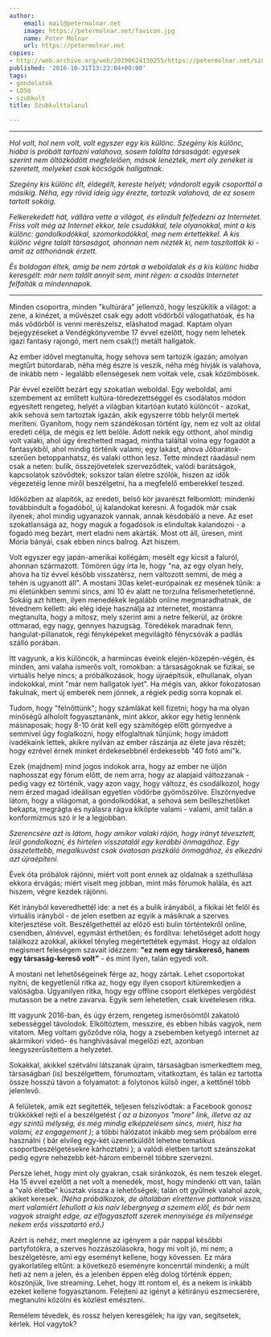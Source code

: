 ```yaml
---
author:
    email: mail@petermolnar.net
    image: https://petermolnar.net/favicon.jpg
    name: Peter Molnar
    url: https://petermolnar.net
copies:
- http://web.archive.org/web/20190624130255/https://petermolnar.net/szubkulttalanul/
published: '2016-10-31T13:23:04+00:00'
tags:
- gondolatok
- LD50
- szubkult
title: Szubkulttalanul

---
```


------------------------------------------------------------------------

*Hol volt, hol nem volt, volt egyszer egy kis különc. Szegény kis
különc, hiába is próbált tartozni valahova, sosem találta társaságát:
egyesek szerint nem öltözködött megfelelően, mások lenézték, mert oly
zenéket is szeretett, melyeket csak köcsögök hallgatnak.*

*Szegény kis különc élt, éldegélt, kereste helyét; vándorolt egyik
csoporttól a másikig. Néha, egy rövid ideig úgy érezte, tartozik
valahová, de ez sosem tartott sokáig.*

*Felkerekedett hát, vállára vette a világot, és elindult felfedezni az
Internetet. Friss volt még az Internet ekkor, tele csudákkal, tele
olyanokkal, mint a kis különc: gondolkodókkal, szomorkodókkal, meg nem
értettekkel. A kis különc végre talált társaságot, ahonnan nem nézték
ki, nem taszították ki - amit az otthonának érzett.*

*És boldogan éltek, amíg be nem zártak a weboldalak és a kis különc
hiába keresgélt: már nem talált annyit sem, mint régen: a csodás
Internetet felfalták a mindennapok.*

------------------------------------------------------------------------

Minden csoportra, minden "kultúrára" jellemző, hogy leszűkítik a
világot: a zene, a kinézet, a művészet csak egy adott vödörből
válogathatóak, és ha más vödörből is venni merészelsz, eláshatod magad.
Kaptam olyan bejegyzéseket a Vendégkönyvembe 17 évvel ezelőtt, hogy nem
lehetek igazi fantasy rajongó, mert nem csak(!) metált hallgatok.

Az ember idővel megtanulta, hogy sehova sem tartozik igazán; amolyan
megtűrt bútordarab, néha még észre is veszik, néha még hívják is
valahova, de inkább nem - legalább ellenségesek nem voltak vele, csak
közömbösek.

Pár évvel ezelőtt bezárt egy szokatlan weboldal. Egy weboldal, ami
szembement az említett kultúra-töredezettséggel és csodálatos módon
egyesített rengeteg, helyét a világban kitartóan kutató különcöt -
azokat, akik sehová sem tartoztak igazán, akik egyszerre több helyről
mertek meríteni. Gyanítom, hogy nem szándékosan történt így, nem ez volt
az oldal eredeti célja, de mégis ez lett belőle. Adott nekik egy
otthont, ahol mindig volt valaki, ahol úgy érezhetted magad, mintha
találtál volna egy fogadót a fantasykből, ahol mindig történik valami;
egy lakást, ahova Jóbarátok-szerűen betoppanhatsz, és valaki otthon
lesz. Tette mindezt ráadásul nem csak a neten: bulik, összejövetelek
szerveződtek, valódi barátságok, kapcsolatok szövődtek; sokszor talán
életre szólók, hiszen az idők végezetéig lenne miről beszélgetni, ha a
megfelelő emberekkel teszed.

Időközben az alapítók, az eredeti, belső kör javarészt felbomlott:
mindenki továbbindult a fogadóból, új kalandokat keresni. A fogadók már
csak ilyenek; ahol mindig ugyanazok vannak, annak késdobáló a neve. Az
eset szokatlansága az, hogy maguk a fogadósok is elindultak kalandozni -
a fogadó meg bezárt, mert eladni nem akarták. Most ott áll, üresen, mint
Mória bányái, csak ebben nincs balrog. Azt hiszem.

Volt egyszer egy japán-amerikai kollégám; mesélt egy kicsit a faluról,
ahonnan származott. Tömören úgy írta le, hogy "na, az egy olyan hely,
ahova ha tíz évvel később visszatérsz, nem változott semmi, de még a
tehén is ugyanott áll". A mostani 30as kelet-európainak ez mesének
tűnik: a mi életünkben semmi sincs, ami 10 év alatt ne torzulna
felismerhetetlenné. Sokáig azt hittem, ilyen menedékek legalább online
megmaradhatnak, de tévednem kellett: aki elég ideje használja az
internetet, mostanra megtanulta, hogy a mítosz, mely szerint ami a netre
felkerül, az örökre ottmarad, egy nagy, gennyes hazugság. Töredékek
maradnak fenn, hangulat-pillanatok, régi fényképeket megvilágító
fénycsóvák a padlás szálló porában.

Itt vagyunk, a kis különcök, a harmincas éveink elején-közepén-végén, és
minden, ami valaha ismerős volt, romokban: a társaságoknak se fizikai,
se virtuális helye nincs; a próbálkozások, hogy újraépítsük, elhullanak,
olyan indokokkal, mint "már nem hallgatok iyet". Ha mégis van, akkor
fokozatosan fakulnak, mert új emberek nem jönnek, a régiek pedig sorra
kopnak el.

Tudom, hogy "felnőttünk"; hogy számlákat kell fizetni; hogy ha ma olyan
minőségű alhololt fogyasztanánk, mint akkor, akkor egy hétig lennénk
másnaposak; hogy 8-10 órát kell egy számítógép előtt görnyedve a
semmivel úgy foglalkozni, hogy elfoglaltnak tűnjünk; hogy imádott
ivadékaink lettek, akikre nyilván az ember rászánja az élete java
részét; hogy ezrével érnek minket érdekesebbnél érdekesebb "40 fotó
ami"k.

Ezek (majdnem) mind jogos indokok arra, hogy az ember ne üljön
naphosszat egy fórum előtt, de nem arra, hogy az alapjaid változzanak -
pedig vagy ez történik, vagy azon vagy, hogy változz, és csodálkozol,
hogy nem érzed magad ideálisan egyetlen vödörbe gyömöszölve.
Elszörnyedve látom, hogy a világomat, a gondolkodókat, a sehová sem
beilleszhetőket bekapta, megrágta és nyálasra rágva kiköpte valami -
valami, amit talán a konformizmus szó ír le a legjobban.

*Szerencsére azt is látom, hogy amikor valaki rájön, hogy irányt
tévesztett, leül gondolkozni, és hirtelen visszatalál egy korábbi
önmagához. Egy összetettebb, megalkuvást csak óvatosan piszkáló
önmagához, és elkezdni azt újraépíteni.*

Évek óta próbálok rájönni, miért volt pont ennek az oldalnak a
széthullása ekkora érvágás; miért viselt meg jobban, mint más fórumok
halála, és azt hiszem, végre kezdek rájönni.

Két irányból keveredhettél ide: a net és a bulik irányából, a fikikai
lét felől és virtuális irányból - de jelen esetben az egyik a másiknak a
szerves kiterjesztése volt. Beszélgethettél az előző esti bulin
történtekről online, csendben, álnévvel, egymást érthetően; és fordítva:
lehetőséget adott hogy találkozz azokkal, akikkel tényleg megértettétek
egymást. Hogy az oldalon megismert feleségem szavait idézzem: **"ez nem
egy társkereső, hanem egy társaság-kereső volt"** - és mint ilyen, talán
egyedi volt.

A mostani net lehetőségeinek férge az, hogy zártak. Lehet csoportokat
nyitni, de kegyetlenül ritka az, hogy egy ilyen csoport kitüremkedjen a
valóságba. Ugyanilyen ritka, hogy egy offline csoport életképes
vergődést mutasson be a netre zavarva. Egyik sem lehetetlen, csak
kivételesen ritka.

Itt vagyunk 2016-ban, és úgy érzem, rengeteg ismerősömtől zakatoló
sebességgel távolodok. Elköltöztem, messzire, és ebben hibás vagyok, nem
vitatom. Meg voltam győződve róla, hogy a zsebemben ketyegő internet az
akármikori videó- és hanghívásával megelőzi ezt, azonban
leegyszerűsítettem a helyzetet.

Sokakkal, akikkel szétválni látszanak újraim, társaságban ismerkedtem
meg, társaságban (is) beszélgettem, fórumoztam, vitatkoztam, és talán ez
tartotta össze hosszú távon a folyamatot: a folytonos külső inger, a
kettőnél több jelenlevő.

A felületek, amik ezt segítették, teljesen felszívódtak: a Facebook
gonosz trükkökkel rejti el a beszélgetést *( az a bizonyos "more" link,
illetve az az egy szintű mélység, és még mindig elképzelésem sincs,
miért, hisz ha valami, ez engagement )*; a többi hálózatot inkább meg
sem próbálom erre használni ( bár elvileg egy-két üzenetküldőt lehetne
tematikus csoportbeszélgetésekre kárhoztatni ); a valódi életben tartott
szeánszokat pedig egyre nehezebb két-három embernél többre szervezni.

Persze lehet, hogy mint oly gyakran, csak siránkozok, és nem teszek
eleget. Ha 15 évvel ezelőtt a net volt a menedék, most, hogy mindenki
ott van, talán a "való életbe" kúsztak vissza a lehetőségek; talán ott
gyűlnek valahol azok, akiket keresek. *(Néha próbálkozok, de általában
elrettenve pattanok vissza, mert valamiért lehullott a kis naív
lebergnyeg a szemem elől, és bár nem vagyok straight edge, az
elfogyasztott szerek mennyisége és milyensége nekem erős visszatartó
erő.)*

Azért is nehéz, mert meglenne az igényem a pár nappal későbbi
partyfotókra, a szerves hozzászólásokra, hogy mi volt jó, mi nem; a
beszélgetésre, ami egy eseményt kellene, hogy kövessen. Ez mára
gyakorlatileg eltűnt: a következő eseményre koncenrtál mindenki; a múlt
heti az nem a jelen, és a jelenben éppen elég dolog történik éppen;
köszönjük, live streaming. Lehet, hogy itt rontom el, és a nekem is
inkább ezeket kellene fogyasztanom. Felejteni az igényt a kétirányú
eszmecserére, megtanulni közölni és közlést emészteni.

Remélem tévedek, és rossz helyen keresgélek; ha így van, segítsetek,
kérlek. Hol vagytok?